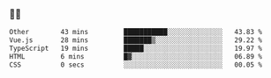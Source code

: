 ### 👨‍💻

<!--START_SECTION:waka-->

```txt
Other        43 mins         ███████████░░░░░░░░░░░░░░   43.83 %
Vue.js       28 mins         ███████▒░░░░░░░░░░░░░░░░░   29.22 %
TypeScript   19 mins         █████░░░░░░░░░░░░░░░░░░░░   19.97 %
HTML         6 mins          █▓░░░░░░░░░░░░░░░░░░░░░░░   06.89 %
CSS          0 secs          ░░░░░░░░░░░░░░░░░░░░░░░░░   00.05 %
```

<!--END_SECTION:waka-->
